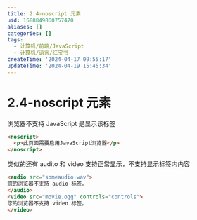 ```yaml
---
title: 2.4-noscript 元素
uid: 1688849860757470
aliases: []
categories: []
tags:
  - 计算机/前端/JavaScript
  - 计算机/语言/红宝书
createTime: '2024-04-17 09:55:17'
updateTime: '2024-04-19 15:45:34'
---
```


# 2.4-noscript 元素

浏览器不支持 JavaScript 是显示该标签

```html
<noscript>
  <p>此页面需要启用JavaScript浏览器</p>
</noscript>
```

类似的还有 audito 和 video 支持正常显示，不支持显示标签内内容

```html
<audio src="someaudio.wav">
您的浏览器不支持 audio 标签。
</audio>
<video src="movie.ogg" controls="controls">
您的浏览器不支持 video 标签。
</video>
```

